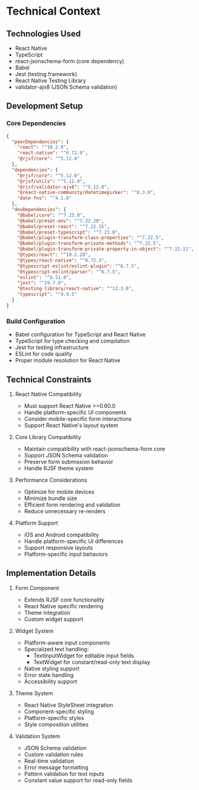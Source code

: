 # Technical Context

## Technologies Used
- React Native
- TypeScript
- react-jsonschema-form (core dependency)
- Babel
- Jest (testing framework)
- React Native Testing Library
- validator-ajv8 (JSON Schema validation)

## Development Setup
### Core Dependencies
```json
{
  "peerDependencies": {
    "react": "^18.2.0",
    "react-native": "^0.72.0",
    "@rjsf/core": "^5.12.0"
  },
  "dependencies": {
    "@rjsf/core": "^5.12.0",
    "@rjsf/utils": "^5.12.0",
    "@rjsf/validator-ajv8": "^5.12.0",
    "@react-native-community/datetimepicker": "^8.3.0",
    "date-fns": "^4.1.0"
  },
  "devDependencies": {
    "@babel/core": "^7.23.0",
    "@babel/preset-env": "^7.22.20",
    "@babel/preset-react": "^7.22.15",
    "@babel/preset-typescript": "^7.23.0",
    "@babel/plugin-transform-class-properties": "^7.22.5",
    "@babel/plugin-transform-private-methods": "^7.22.5",
    "@babel/plugin-transform-private-property-in-object": "^7.22.11",
    "@types/react": "^18.2.28",
    "@types/react-native": "^0.72.3",
    "@typescript-eslint/eslint-plugin": "^6.7.5",
    "@typescript-eslint/parser": "^6.7.5",
    "eslint": "^8.51.0",
    "jest": "^29.7.0",
    "@testing-library/react-native": "^12.3.0",
    "typescript": "^4.9.5"
  }
}
```

### Build Configuration
- Babel configuration for TypeScript and React Native
- TypeScript for type checking and compilation
- Jest for testing infrastructure
- ESLint for code quality
- Proper module resolution for React Native

## Technical Constraints
1. React Native Compatibility
   - Must support React Native >=0.60.0
   - Handle platform-specific UI components
   - Consider mobile-specific form interactions
   - Support React Native's layout system

2. Core Library Compatibility
   - Maintain compatibility with react-jsonschema-form core
   - Support JSON Schema validation
   - Preserve form submission behavior
   - Handle RJSF theme system

3. Performance Considerations
   - Optimize for mobile devices
   - Minimize bundle size
   - Efficient form rendering and validation
   - Reduce unnecessary re-renders

4. Platform Support
   - iOS and Android compatibility
   - Handle platform-specific UI differences
   - Support responsive layouts
   - Platform-specific input behaviors

## Implementation Details
1. Form Component
   - Extends RJSF core functionality
   - React Native specific rendering
   - Theme integration
   - Custom widget support

2. Widget System
   - Platform-aware input components
   - Specialized text handling:
     * TextInputWidget for editable input fields
     * TextWidget for constant/read-only text display
   - Native styling support
   - Error state handling
   - Accessibility support

3. Theme System
   - React Native StyleSheet integration
   - Component-specific styling
   - Platform-specific styles
   - Style composition utilities

4. Validation System
   - JSON Schema validation
   - Custom validation rules
   - Real-time validation
   - Error message formatting
   - Pattern validation for text inputs
   - Constant value support for read-only fields

